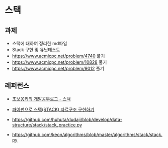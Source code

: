 # 스택



## 과제

- 스택에 대하여 정리한 md파일
- Stack 구현 및 유닛테스트
- https://www.acmicpc.net/problem/4740 풀기
- https://www.acmicpc.net/problem/10828 풀기
- https://www.acmicpc.net/problem/9012 풀기



## 레퍼런스

* [초보몽키의 개발공부로그 - 스택](https://wayhome25.github.io/cs/2017/04/18/cs-20/)

* [파이썬으로 스택(STACK) 자료구조 구현하기](https://doorbw.tistory.com/115)

* https://github.com/huhuta/dudaji/blob/develop/data-structure/stack/stack_practice.py

* https://github.com/keon/algorithms/blob/master/algorithms/stack/stack.py